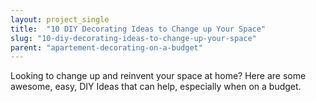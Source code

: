 ```yaml
---
layout: project_single
title:  "10 DIY Decorating Ideas to Change up Your Space"
slug: "10-diy-decorating-ideas-to-change-up-your-space"
parent: "apartement-decorating-on-a-budget"
---
```

Looking to change up and reinvent your space at home? Here are some awesome, easy, DIY Ideas that can help, especially when on a budget. 